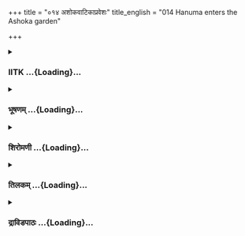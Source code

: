 +++
title = "०१४ अशोकवाटिकाप्रवेशः"
title_english = "014 Hanuma enters the Ashoka garden"

+++
<div caption="श्रीराम-हरिसीताराममूर्ति-घनपाठिभ्यां वचनम्" class="audioEmbed" src="https://archive.org/download/Ramayana-recitation-Sriram-harisItArAmamUrti-Ghanapaati-v2/Kanda_5/Kanda_5_SK-014-Hanuma_enters_the_Ashoka_garden.mp3"></div>

<div class="js_include collapsed" newlevelforh1="3" title="IITK" unfilled url="/purANam/rAmAyaNam/audIchya-pAThaH/iitk/5_sundarakANDam/03-sItA-darshanam/014_ashokavATikApraveshaH.md">
<details><summary><h3>IITK ...{Loading}...</h3></summary>

Hanuman ascends the simsupa tree in the Ashoka grove and watches.



#### श्लोकः
##### मूलम्
स मुहूर्तमिव ध्यात्वा मनसा चाधिगम्य ताम्।  
अवप्लुतो महातेजाः प्राकारं तस्य वेश्मनः॥5.14.1॥

##### शब्दार्थः
महातेजा mighty, सः that (Hanuman), मुहूर्तमिव for a short while, ध्यात्वे lost in thought, ताम् her, मनसा in the mind, अधिगम्य reached, तस्य वेश्मनः of that palace, प्राकारम् boundary, अवप्लुतः jumped.

##### आङ्ग्लानुवादः
Mighty Hanuman lost in thought for a moment, jumped down (the harem) to the boundary wall of the palace.



#### श्लोकः
##### मूलम्
स तु संहृष्टसर्वाङ्गः प्राकारस्थो महाकपिः।  
पुष्पिताग्रान्वसन्तादौ ददर्श विविधान् द्रुमान्॥5.14.2॥  
सालानशोकान् भव्यांश्च चंपकांश्च सुपुष्पितान्।  
उद्दालकान्नागवृक्षांश्चूतान्कपिमुखानपि॥5.14.3॥

##### शब्दार्थः
प्राकारस्थः from the boundary, सः महाकपिः great vanara, संह्रष्टसर्वाङ्गः contracting his body, वसन्तादौ begining of  spring, पुष्पिताग्रान् blossoms on top, विविधान् several kinds, द्रुमान् trees, ददर्श saw, सालान् Salas, भव्यान् Bhavyas, अशोकान् Ashokas, सुपुष्पितान् blossomed, चम्पकांश्च Champakas, उद्दालकान् Uddalakas, नागवृक्षान् Naga trees, चूतान् Mangoes, कपिमुखानपि as the snout of the monkeys

##### आङ्ग्लानुवादः
Standing on the boundary wall, the great vanara contracted his body and observed the blossoms on several tree tops---- Salas, lovely Ashoka trees and blossoms of champak, uddalaka, naga, mangoes with their fruits crimson as the snout of a monkey, it being the beginning of Spring.



#### श्लोकः
##### मूलम्
अथाम्रवणसञ्छन्नां लताशतसमावृताम्।  
ज्यामुक्त इव नाराचः पुप्लुवे वृक्षवाटिकाम्॥5.14.4॥

##### शब्दार्थः
अथ and then, आम्रवणसञ्छन्नाम् filled with mango groves, लताशतसमाकुलाम् overgrown with hundreds of creepers, वृक्षवाटिकाम् cluster of trees, ज्यामुक्तः released from bow, नाराचः इव like arrow, पुप्लुवे penetrated.

##### आङ्ग्लानुवादः
He penetrated like an arrow released from a bow the cluster of trees covering mango grove and overgrown with hundreds of creepers.



#### श्लोकः
##### मूलम्
स प्रविश्य विचित्रां तां विहगैरभिनादिताम्।  
राजतैः कांचनैश्चैव पादपैः सर्वतो वृताम्॥5.14.5॥  
विहगैर्मृगसङ्घैश्च विचित्रां चित्रकाननाम्।  
उदितादित्यसङ्काशां ददर्श हनुमान् कपिः॥5.14.6॥  
वृतां नानाविधैर्वृक्षैः पुष्पोपगफलोपगैः।  
कोकिलैर्भृङ्गराजैश्च मत्तैर्नित्यनिषेविताम्॥5.14.7॥  
प्रहृष्टमनुजे काले मृगपक्षिसमाकुले।  
मत्तबर्हिणसङ्घुष्टां नानाद्विजगणायुताम्॥5.14.8॥

##### शब्दार्थः
कपिः monkey, सः हनुमान् Hanuman, प्रहृष्टमनुजे काले pleasing to people, मृगपक्षिसमाकुले  rendered noisy by herds of animals and flocks of birds, विचित्राम् colourful, विहगैः birds, अभिनादिताम् echoing melodiously, राजतैः with silvery, काञ्चनैश्चैव and by golden, पादपैः with trees, सर्वतः all over, वृताम् surrounded, विहगैः with birds, मृगसङ्घैश्च with herds of deer, विचित्राम् colourful, चित्रकाननाम् lovely thickets, उदितादित्यसङ्काशाम् like the Sun just risen, पुष्पोपगफलोपगैः fringed with abundant flowers and fruits, नानाविधैः of several kinds, वृक्षैः with trees, वृताम् inhabited, मत्तैः with  intoxicated, कोकिलैः with cuckoos, भृङ्गराजैश्च with bees, नित्यनिषेविताम् ever delighting, मत्तबर्हिणसङ्घुष्टाम् flocks of proud peacocks, नानाद्विजगणायुताम् flocks of different birds, ताम् he, प्रविश्य entered, ददर्श saw.

##### आङ्ग्लानुवादः
Entering deep into the grove, Hanuman saw clusters of trees pleasing to look at, herds of animals and flocks of colourful birds singing melodious notes.The grove was surrounded on all sides by silvery and golden trees which looked colourful with flocks of birds and herds of deer. It was full of lovely thickets looking like the rising sun. It was fringed with various trees bearing abundance of fruits and flowers. It was inhabited by intoxicated cuckoos, bees,  proud peacocks and numerous lovely birds.



#### श्लोकः
##### मूलम्
मार्गमाणो वरारोहां राजपुत्रीमनिन्दिताम्।  
सुखप्रसुप्तान्विहगान् बोधयामास वानरः॥5.14.9॥

##### शब्दार्थः
वानरः vanara, वरारोहाम् born of a noble family, अनिन्दिताम् blameless, राजपुत्रीम् princess, मार्गमाणः searching, सुखप्रसुप्तान् happily sleeping, विहगान् birds, बोधयामास awakened.

##### आङ्ग्लानुवादः
The vanara who went searching for the paragon of virtue born of a noble family, awakened the birds who were happily asleep in their nests.



#### श्लोकः
##### मूलम्
उत्पतद्भिर्द्विजगणैः पक्षैः सालास्समाहताः।  
अनेकवर्णा विविधा मुमुचुः पुष्पवृष्टयः॥5.14.10॥

##### शब्दार्थः
उत्पतद्भिः by the flying ones, द्विजगणैः by flocks of birds, पक्षैः with wings, समाहताः hit, सालाः sala, अनेकवर्णाः of different colours, विविधाः many, पुष्पवृष्टयः showers of flowers, मुमुचुः let loose.

##### आङ्ग्लानुवादः
As the birds flew away, the trees hit by the wings of birds showered flowers of different colours.



#### श्लोकः
##### मूलम्
पुष्पावकीर्णश्शुशुभे हनुमान् मारुतात्मजः।  
अशोकवनिकामध्ये यथा पुष्पमयो गिरिः॥5.14.11॥

##### शब्दार्थः
पुष्पावकीर्णः covered with flowers, मारुतात्मजः son of the Windgod, हनुमान् Hanuman, अशोकवनिकामध्ये in the middle of the Ashoka grove, पुष्पमयः full of flowers, गिरिः यथा like a  
mountain, शुशुभे shone.

##### आङ्ग्लानुवादः
Covered with flowers, Hanuman shone like a mountain of flowers in the midst of Ashoka grove.



#### श्लोकः
##### मूलम्
दिशस्सर्वाः प्रधावन्तं वृक्षषण्डगतं कपिः।  
दृष्ट्वा सर्वाणि भूतानि वसन्त इति मेनिरे॥5.14.12॥

##### शब्दार्थः
दृष्ट्वा beholding, दिशस्सर्वाः in all directions, प्रधावन्तं running, वृक्षषण्डगतं variegated flowers shed by trees, कपिः monkey (Hanuman), सर्वाणि  all, भूतानि living beings, वसन्त spring, इति मेनिरे this is spring

##### आङ्ग्लानुवादः
Beholding that sprightly monkey running in all directions, its body covered with variegated blossoms fallen from the trees, all living beings there thought that it was Spring personified



#### श्लोकः
##### मूलम्
वृक्षेभ्यः पतितैः पुष्पैरवकीर्णा पृथग्विदैः।  
रराज वृक्षेभ्यः तत्र प्रमदेव ॥5.14.13॥

##### शब्दार्थः
पुष्पैरवकीर्णा strewn with flowers of various colours, पृथग्विदैः goddessof earth, पतितैः fallen, वृक्षेभ्यः from the trees of various kinds, रराज charming, तत्र there, प्रमदेव like young woman, विभूषिता profusely bedecked

##### आङ्ग्लानुवादः
Strewn with flowers of various colours fallen from the trees of various kinds, the goddess of earth looked charming like a young woman profusely bedecked.



#### श्लोकः
##### मूलम्
रस्विना ते तरवस्तरसाभिप्रकम्पिताः।  
कुसुमानि विचित्राणि ससृजुः कपिना तदा॥5.14.14॥

##### शब्दार्थः
तदा then, तरस्विना endowed with speed, कपिना by the monkey, तरसा speedily, अभिप्रकम्पिताः vigorously shaken, ते those, तरवः trees, विचित्राणि colourful, कुसुमानि flowers, ससृजुः showered.

##### आङ्ग्लानुवादः
Shaken vigorously by Hanuman of great speed, the trees shed their blooms of variegated colours.



#### श्लोकः
##### मूलम्
निर्धूतपत्रशिखराः शीर्णपुष्पफला द्रुमाः।  
निक्षिप्तवस्त्राभरणा धूर्ता इव पराजिताः॥5.14.15॥

##### शब्दार्थः
निर्धूतपत्रशिखराः with top branches shorn, शीर्णपुष्पफलाः with flowers and fruits shed, द्रुमाः trees, पराजिताः defeated, निक्षिप्तवस्त्राभरणाः with clothes and ornaments lost in gambling, धूर्ता इव like a gambler.

##### आङ्ग्लानुवादः
The tree tops, shorn of their leaves and flowers and fruits fallen, appeared like gamblers who had lost their stakes and had to lay down their clothes and ornaments.



#### श्लोकः
##### मूलम्
हनूमता वेगवता कम्पितास्ते नगोत्तमाः।  
पुष्पपर्णफलान्याशु मुमुचुः पुष्पशालिनः॥5.14.16॥

##### शब्दार्थः
वेगवता by the swift, हनूमता Hanuman, कम्पिताः shaken, पुष्पशालिनः full of flowers and fruits, मुमुचुः dropped.

##### आङ्ग्लानुवादः
Shaken by the swift Hanuman, even the big trees dropped flowers, fruits and leaves.



#### श्लोकः
##### मूलम्
विहङ्गसङ्घैर्हीनास्ते स्कन्धमात्राश्रया द्रुमाः।  
बभूवुरगमाः सर्वे मारुतेव निर्धुताः।5.14.17॥

##### शब्दार्थः
सर्वे all, ते द्रुमाः those trees, मारुतेन by Hanuman, विनिर्धुताः laid bare, अगमाः इव trees unable to move, विहङ्गसङ्घैः by flocks of birds, हीनाः deserted, स्कन्धमात्राश्रयाः only resting on the trunks, बभूवुः became.

##### आङ्ग्लानुवादः
Deserted by the flocks of birds resting on them (flowers and leaves also dropped from branches), the trees were left bare with trunks unable to move.



#### श्लोकः
##### मूलम्
निर्धूतकेशी युवतिर्यथा मृदितवर्णका।  
निष्पीतशुभदन्तोष्ठी नखैर्दन्तैश्च विक्षता॥5.14.18॥  
तथा लाङ्गूलहस्तैश्च चरणाभ्यां च मर्दिता।  
बभूवाशोकवनिका प्रभग्नवरपादपा॥5.14.19॥

##### शब्दार्थः
लाङ्गूलहस्तैश्च with tail and hands, चरणाभ्यां च and with feet, मर्दिता crushed, प्रभग्नवरपादपाः prominent trees shattered, अशोकवनिका Ashoka garden, निर्धूतकेशी hair dishevelled, मृदितवर्णका circular vermilion mark effaced, निष्पीतशुभदन्तोष्ठी with bright teeth and lips kissed, नखैः with nails, दन्तैश्च with teeth also, विक्षता wounded, युवतिः young woman, यथा likewise, तथा that, बभूव appeared.

##### आङ्ग्लानुवादः
The garden of Ashoka with trees shattered and crushed by Hanuman's tail,  hands and feet, appeared like a woman with dishevelled hair, with her vermilion mark effaced, her bright teeth and lips faded for being kissed and wounded with nails and bitten with teeth (by her lover).



#### श्लोकः
##### मूलम्
महालतानां दामानि व्यथमत्तरसा कपिः।  
यथा प्रावृषि विन्ध्यस्य मेघजालानि मारुतः॥5.14.20॥

##### शब्दार्थः
कपिः monkey, महालतानाम् of huge creepers, दामानि hanging, तरसा with tremendous  speed, मारुतः wind, प्रावृषि in the rainy season, विन्ध्यस्य of Vindhya, मेघजालानि clusters of clouds, यथा like wise, व्यथमत् shook.

##### आङ्ग्लानुवादः
Hanuman shook with tremendous speed the huge clusters of creepers hanging there just like stormy wind in rainy season scatters masses of clouds on the Vindhya mountain.



#### श्लोकः
##### मूलम्
स तत्र मणिभूमीश्च राजतीश्च मनोरमाः।  
तथा काञ्चनभूमीश्च ददर्श विचरन्कपिः॥5.14.21॥

##### शब्दार्थः
सः he, कपिः the monkey, तत्र there, विचरन् while roaming, मणिभूमीश्च floors with gems, राजतीश्च studded with silver, तथा so also, मनोरमाः pleasing to the eyes, काञ्चनभूमीश्च floors paved with gold, ददर्श saw.

##### आङ्ग्लानुवादः
Roaming there the monkey noticed the beautiful floors paved with gems, gold and silver৷৷



#### श्लोकः
##### मूलम्
वापीश्च विविधाकाराः पूर्णाः परमवारिणा।  
महार्हैर्मणिसोपानैरुपपन्नास्ततस्ततः॥5.14.22॥  
मुक्ताप्रवालसिकताः स्फाटिकान्तरकुट्टिमाः।  
काञ्चनैस्तरुभिश्चित्रैस्तीरजैरुपशोभितैः॥5.14.23॥  
फुल्लपद्मोत्पलवनाश्चक्रवाकोपकूजिताः।  
नत्यूहरुतसंघुष्टा हंससारसनादिताः॥5.14.24॥  
दीर्घाभिर्द्रुमयुक्ताभिः सरद्भिश्च समन्ततः।  
अमृतोपमतोयाभिश्शिवाभिरुपसंस्कृताः॥5.14.25॥  
लताशतैरवततास्सन्तानकुसुमावृताः।  
नानागुल्मावृतघनाः करवीरकृतान्तराः॥5.14.26॥

##### शब्दार्थः
परमवारिणा with pure water, पूर्णाः filled, ततस्ततः here and there, महार्हैः with rich, मणिसोपानैः with steps studded with gems, उपपन्नाः endowed with, मुक्ताप्रवालसिकताः with sands of corals and pearls, स्फाटिकान्तरकुट्टिमाः platforms paved with bright crystals, तीरजैः  grown on banks, काञ्चनैः by golden, चित्रैः with colourful, तरुभिः with trees, उपशोभिताः looked splendid, फुल्लपद्मोत्पलवनाः with beds of lotuses in bloom, चक्रवाकोपकूजिताः with sounds of Chakravakas, नत्यूहरुतसंघुष्टाः a flocks of Natyuha birds rubbing together, हंससारसनादिताः made noisy with swans and Sarasa birds, दीर्घाभिः by long, द्रुमयुक्ताभिः endowed with trees, अमृतोपमतोयाभिः with nectarlike water, शिवाभिः with auspicious, सरिद्भिः with streamlets, समन्ततः all over, उपसंस्कृताः decorated, लताशतैः with hundreds of  
creepers, अवतताः spread, सन्तानकुसुमावृताः scattered with Ashoka blossoms, नानागुल्मावृतघनाः thick with several bushes, करवीरकृतांतराः lilies in bloom here and there, विविधाकाराः of different shapes, वापीश्च wells.

##### आङ्ग्लानुवादः
He observed ponds of different shapes filled with clear water with steps paved with rich gems, with sands of pearls and corals and bottoms of crystal, which  contained beds of lotuses in bloom, adorned with chakravaka birds and resonant with cacklings of swans and sarasas and vatyuhas rubbing their beaks. There were golden platforms built on banks and platforms built of crystals. There were trees on the bank of streams, and nectarlike sacred waters flowing in them surrounded by hundreds of creepers, and Ashoka blossoms scattered everywhere, with thickly grown bushes of different kinds, with lilies in bloom in tanks.



#### श्लोकः
##### मूलम्
ततोऽम्बुधरसङ्काशं प्रवृद्धशिखरं गिरिम्।  
विचित्रकूटं कूटैश्च सर्वतः परिवारितम्॥5.14.27॥  
शिलागृहैरवततं नानावृक्षैः समावृतम्।  
ददर्श हरिशार्दूलो रम्यं जगति पर्वतम्॥5.14.28॥

##### शब्दार्थः
ततः then, हरिशार्दूलः a tiger among monkeys, जगति movable, रम्यं पर्वतम् delightful mountain, अम्बुधरसङ्काशम् resembling a rain cloud, प्रवृद्धशिखरम् with a tall peak, विचित्रकूटम् with a collection of wonderful peaks, सर्वतः all over, कूटैः by peaks, परिवारितम् surrounded, शिलागृहैः with caves, अवततम् extending, नानावृक्षैः with different kinds of trees, समावृतम् surrounded, गिरिम् mountain, ददर्श beheld.

##### आङ्ग्लानुवादः
The tiger among monkeys beheld a delightingful mountain, resembling the raincloud with tall, pleasing peaks, wonderful peaks spread all over the mountain. There were caves built of stone, with a variety of trees.



#### श्लोकः
##### मूलम्
ददर्श च नगात्तस्मान्नदीं निपतितां कपिः।  
अङ्कादिव समुत्पत्य प्रियस्य पतितां प्रियाम्॥5.14.29॥  
जले निपतिताग्रैश्च पादपैरुपशोभिताम्।  
वार्यमाणामिव क्रुद्धां प्रमदां प्रियबन्धुभिः॥5.14.30॥  
पुनरावृत्ततोयां च ददर्श स महाकपिः।  
प्रसन्नामिव कान्तस्य कान्तां पुनरुपस्थिताम्॥5.14.31॥

##### शब्दार्थः
कपिः monkey, तस्मात् from that, नगात् hill, निपतिताम् descending down, नदीं a stream, प्रियस्य beloved's, अङ्कात् from the thighs, समुत्पत्य jumping up, पतिताम् falling down, प्रियाम् इव like a beloved, जले in water, निपतिताग्रैः with the branches bent into water, पादपैः with trees, उपशोभिताम् splendid, प्रियबन्धुभिः by dear relatives, वार्यमाणाम् prevented, क्रुद्धाम् angry one, प्रमदाम् इव like a woman, नदीम् river, ददर्श saw, आवृत्ततोयाम् with water running backwards creating circles, कान्तस्य at the lover, प्रसन्नाम् pleased, पुनः again, उपस्थिताम् approached, कान्तामिव like a woman, सः Hanuman, महाकपिः great monkey, पुनः again, ददर्श saw.

##### आङ्ग्लानुवादः
Hanuman, the great monkey saw a stream descending from the hill which looked like a beloved jumping down from the thighs of her lover. It was adorned with trees whose boughs touched the water and thus looking like an angry woman leaving her dear lover but detained by her relatives. With the water running backward in circles it appeared as if the beloved has returned to her lover pleased.



#### श्लोकः
##### मूलम्
तस्या दूरात्सपद्मिन्यो नानाद्विजगणायुताः।  
ददर्श हरिशार्दूलो हनुमान् मारुतात्मजः॥5.14.32॥

##### शब्दार्थः
हरिशार्दूलः tiger among vanaras, मारुतात्मजः son of the Windgod, सः हनुमान् Hanuman, तस्य of that (hill), अदूरात् not far from there, नानाद्विजगणायुताः filled with different flocks of water birds, पद्मिन्यः lotus ponds, ददर्श saw.

##### आङ्ग्लानुवादः
Not far from there, Hanuman, son of the Windgod sighted lotus ponds filled with different kinds of water birds.



#### श्लोकः
##### मूलम्
कृत्रिमां दीर्घिकां चापि पूर्णां शीतेन वारिणा।  
मणिप्रवरसोपानां मुक्तासिकतशोभिताम्॥5.14.33॥  
विविधैर्मृगसङ्घैश्च विचित्रां चित्रकाननाम्।  
प्रासादैस्सुमहद्भिश्च निर्मितैर्विश्वकर्मणा॥5.14.34॥  
काननैः कृत्रिमैश्चापि सर्वतः समलङ्कृताम्।

##### शब्दार्थः
शीतेन by cool, वारिणा with water, पूर्णाम् filled with, मणिप्रवरसोपानाम् with steps embellished with gems, मुक्तासिकतशोभिताम् spread over with pearl dust as sand, विविधैः with many kinds, मृगसङ्घैश्च with herds of animals, विचित्राम् wonderful, चित्रकाननाम् having colourful woods, विश्वकर्मणा by Visvakarma, निर्मितैः constructed, सुमहद्भिः by the large, प्रासादैः mansions, कृत्रिमैः artificial, काननैश्चापि woodlands also, सर्वतः all over, समलङ्कृताम् decorated, कृत्रिमाम् artificial, दीर्घिकां चापि lakes.

##### आङ्ग्लानुवादः
Hanuman saw an oblong pond, full of cool water provided with steps, embellished with gems and beautified with pearl dust as sand on its bank.  Thronged with many kinds of animals, it looked colourful with large mansions constructed by Visvakarma in the artificial woodlands decorated all over.



#### श्लोकः
##### मूलम्
ये केचित्पादपास्तत्र पुष्पोपगफलोपगाः॥5.14.35॥  
सच्छत्रास्सवितर्दीकास्सर्वे सौवर्णवैदिकाः।

##### शब्दार्थः
तत्र there, पुष्पोपगफलोपगाः had abundance of flowers and fruits (easily reachable), ये केचित् those few, पादपाः trees, सर्वे all, सच्छत्राः (like) parasols, सवितर्दीकाः having raised benches, सौवर्णवेदिकाः golden platforms.

##### आङ्ग्लानुवादः
There the trees had abundance of flowers and fruits. A few trees were full of leaves and branches spread like parasols. There were raised golden platforms.



#### श्लोकः
##### मूलम्
लताप्रतानैर्बहुभिःपर्णैश्च बहुभिर्वृताम्॥5.14.36॥  
काञ्चनीं शिंशुपामेकां ददर्श हरियूथपः।  
वृतां हेममयीभिस्तु वेदिकाभिस्समन्ततः॥5.14.37॥

##### शब्दार्थः
हरियूथपः the monkey leader, बहुभिः with many, लताप्रतानैः with canopies of  climbers, बहुभिः with many, पर्णैश्च with leaves also, वृताम् covered, समन्ततः all over, हेममयीभिः with golden, वेदिकाभिः with platforms, वृताम् surrounded, काञ्चनीम् golden, एकाम् a single, शिंशुपाम् Simsupa tree, ददर्श saw.

##### आङ्ग्लानुवादः
The monkey leader saw one simsupa tree covered all over with canopies of many climbers and leaves. The tree was surrounded by golden platforms.



#### श्लोकः
##### मूलम्
सोऽपश्यद्भूमिभागांश्च गर्तप्रस्रवणानि च।  
सुवर्णवृक्षानपरान् ददर्श शिखिसन्निभान्॥5.14.38॥

##### शब्दार्थः
सः he, भूमिभागांश्च pieces of land, गर्तप्रस्रवणानि च streams flowing out of springs, अपरान् other, शिखिसन्निभान् resembling fire, सुवर्णवृक्षान् golden coloured tree, अपश्यत् beheld.

##### आङ्ग्लानुवादः
He beheld several pieces of land and streams flowing out of the springs. He also noticed golden trees asresplendent as fire.



#### श्लोकः
##### मूलम्
तेषां द्रुमाणां प्रभया मेरोरिव दिवाकरः।  
अमन्यत तदा वीरः काञ्चनोऽस्मीति वानरः॥5.14.39॥

##### शब्दार्थः
तदा then, वीरः a hero, वानरः vanara, मेरोः of Meru, प्रभया by the radiance, दिवाकरः इव like the Sun, तेषाम् of those, द्रुमाणाम् of tree, प्रभया by the radiance, काञ्चनः golden, अस्मि was, इति thus, अमन्यत thought.

##### आङ्ग्लानुवादः
He saw trees resplendent with golden radiance and thought that he was in the midst of gold like the Sungod getting golden hue by the radiance of Meru, the golden mountain.



#### श्लोकः
##### मूलम्
तां काञ्चनैस्तरुगणैर्मारुतेन च वीजिताम्।  
किङ्किणीशतनिर्घोषां दृष्ट्वा विस्मयमागमत्॥5.14.40॥

##### शब्दार्थः
काञ्चनैः तरुगणैः with golden trees, मारुतेन by the wind, वीजिताम् fanned, किङ्कणी शतनिर्घोषाम् like the tinkling of a hundred anklets, ताम् that (tree), दृष्ट्वा seeing, विस्मयम् wonder, आगमत् struck.

##### आङ्ग्लानुवादः
Hanuman was wonderstruck to hear the sound produced by rows of golden trees which stood round the simsupa tree. This sound resembled the tinkling of a hundred anklets when the wind passed through (their leaves).



#### श्लोकः
##### मूलम्
स पुष्पिताग्रां रुचिरां तरुणाङ्कुरपल्लवाम्।  
तामारुह्य महाबाहुश्शिंशुपां पर्णसंवृताम्॥5.14.41॥

##### शब्दार्थः
महाबाहुः strongarmed hero, सः he, पुष्पिताग्राम् with flowers blossoming on the top, रुचिराम् lovely, तरुणाङ्कुरपल्लवाम् with tender sprouts and leaves, पर्णसंवृताम् surrounded by leaves, ताम् that, आरुह्य having climbed.

##### आङ्ग्लानुवादः
Strongarmed Hanuman climbed up the simsupa tree shining with flowers on its top and surrounded by tender sprouts and leaves. (He said to himself)ः



#### श्लोकः
##### मूलम्
इतो द्रक्ष्यामि वैदेहीं रामदर्शनलालसाम्।  
इतश्चेतश्च दुःखार्तां सम्पतन्तीं यदृच्छया॥5.14.42॥

##### शब्दार्थः
रामदर्शनलालसाम् a lady eager to see Rama, वैदेहीम् at Vaidehi, इतः from this place, द्रक्ष्यामि I will see, दुःखार्ताम् a lady filled with sorrow, यदृच्छया casually, इतश्च इतश्च here and there, सम्पतन्तीम् lady moving.

##### आङ्ग्लानुवादः
"I may see by chance( from this point) Vaidehi tormented with grief anxiously waiting to see Rama while moving about here and there casually.



#### श्लोकः
##### मूलम्
अशोकवनिका चेयं दृढं रम्या दुरात्मनः।  
चम्पकैश्चन्दनैश्चापि वकुलैश्च विभूषिता॥5.14.43॥

##### शब्दार्थः
दुरात्मनः of the wicked one, इयम् this, अशोकवनिका Ashoka grove, दृढम् surely, रम्या  
beautiful, चम्पकैः by Champak, चन्दनैश्च and Chandan, वकुलैश्चापि and with Bakula also, विभूषिता is decorated.

##### आङ्ग्लानुवादः
"Surely this beautiful Ashoka grove with delightful champak, chandan and bakula trees belongs to the wicked Ravana."



#### श्लोकः
##### मूलम्
इयं च नलिनी रम्या द्विजसङ्घनिषेविता।  
इमां सा राममहिषी नूनमेष्यति जानकी॥5.14.44॥

##### शब्दार्थः
द्विजसङ्घनिषेविता frequented by flocks of water birds, इयम् this, नलिनी च  lotuspond, रम्या beautiful, सा she, राममहिषी Rama's queen, जानकी Janaki, नूनम् surely, इमाम् this place, एष्यति she will come.

##### आङ्ग्लानुवादः
"This lovely lotuspond is frequented by flocks of aquatic birds. Surely Rama's queen Janaki will come to this place.



#### श्लोकः
##### मूलम्
सा रामा राममहिषी राघवस्य प्रिया सती।  
वनसञ्चारकुशला नूनमेष्यति जानकी॥5.14.45॥

##### शब्दार्थः
राममहिषी Rama's queen, राघवस्य Raghava's, प्रिया beloved, सती a chaste lady, रामा a beautiful woman, वनसञ्चारकुशला who loves to wander in forests, सा जानकी that Janaki, नूनम् surely, एष्यति she will visit.

##### आङ्ग्लानुवादः
"Beautiful Janaki, beloved queen of Rama loves to wander in forests. She will surely visit this grove.



#### श्लोकः
##### मूलम्
अथवा मृगशाबाक्षी वनस्यास्य विचक्षणा।  
वनमेष्यति साऽर्येह रामचिन्तानुकर्शिता॥5.14.46॥

##### शब्दार्थः
अथवा or may be, मृगशाबाक्षी doeeyed lady, अस्य of this, वनस्य garden's, विचक्षणा familiar with, रामचिन्तानुकर्शिता brooding over Rama, सा that, आर्या noble woman, इह here, वनम् garden, एष्यति will come.

##### आङ्ग्लानुवादः
"Or may be that doeeyed noble lady brooding over Rama will come to this garden she   is familiar with.



#### श्लोकः
##### मूलम्
रामशोकाभिसन्तप्ता सा देवी वामलोचना।  
वनवासे रता नित्यमेष्यते वनचारिणी॥5.14.47॥

##### शब्दार्थः
रामशोकाभिसन्तप्ता tormented with over grief Rama's separation, वामलोचना lovelyeyed one, नित्यम् always, वनवासे in the forest, रता enjoying, सा that, देवी devi, वनचारिणी loves strolling in the forest, एष्यते will come.

##### आङ्ग्लानुवादः
"That lovelyeyed queen tormented with grief over separation from Rama will be coming here to stay as she always loves strolling in the forest.



#### श्लोकः
##### मूलम्
वनेचराणां सततं नूनं स्पृहयते पुरा।  
रामस्य दयिता भार्या जनकस्यसुता सती॥5.14.48॥

##### शब्दार्थः
रामस्य Rama's, दयिता dear, भार्या wife, जनकस्य Janaka's, सुता daughter, सती a chaste lady, पुरा earlier, सततम् always, वनेचराणाम् of creatures wandering in the forest, स्पृहयते she likes, नूनम् surely.

##### आङ्ग्लानुवादः
"The daughter of Janaka, the  chaste wife of Rama,  used to for the company of those creatures wandering in the forest.



#### श्लोकः
##### मूलम्
सन्ध्याकालमनाः श्यामा ध्रुवमेष्यति जानकी।  
नदीं चेमां शुभजलां सन्ध्यार्थे वरवर्णिनी॥5.14.49॥

##### शब्दार्थः
श्यामा beautiful, वरवर्णिनी a lady of lovely complexion, जानकी Janaki, सन्ध्याकालमनाः at the time of twilight, शुभजलाम् sacred waters, इमां नदीम् this river, सन्ध्यार्थे for performing evening ritual, ध्रुवम् surely, एष्यति come.

##### आङ्ग्लानुवादः
Surely that lady of lovely complexion, the beautiful Janaki will come to this river  
flowing with sacred waters for performing the evening rituals.



#### श्लोकः
##### मूलम्
तस्याश्चाप्यनुरूपेयमशोकवनिका शुभा।  
शुभा या पार्थिवेन्द्रस्य पत्नी रामस्य सम्मता॥5.14.50॥

##### शब्दार्थः
या she, पार्थिवेन्द्रस्य of the lord of the world, रामस्य Rama's, सम्मता beloved, शुभा auspicious, पत्नी wife, तस्याः her, शुभा auspicious, इयम् this, अशोकवनिका this Ashoka grove, अनुरूपापि च and  suitable place.

##### आङ्ग्लानुवादः
To the auspicious Sita,the beloved of Rama, the lord of the world, this Ashoka grove is a befitting place.



#### श्लोकः
##### मूलम्
यदि जीवति सा देवी ताराधिपनिभानना।  
आगमिष्यति साऽवश्यमिमां शिवजलां नदीम्॥5.14.51॥

##### शब्दार्थः
ताराधिपनिभानना moonfaced one, सा देवी that queen, जीवति यदि if she is surviving, सा she, अवश्यम् certainly, इमाम् this, शिवजलाम् a place  of auspicious water, नदीम् river, आगमिष्यति she will come.

##### आङ्ग्लानुवादः
"The moonfaced queen will certainly come to this stream of  auspicious water if she is surviving."



#### श्लोकः
##### मूलम्
एवं तु मत्वा हनुमान्महात्मा प्रतीक्षमाणो मनुजेन्द्रपत्नीम्।  
अवेक्षमाणश्च ददर्श सर्वं सुपुष्पिते पर्णघने निलीनः॥5.14.52॥

##### शब्दार्थः
महात्मा highsouled, हनुमान् Hanuman, एवम् thus, मत्वा pondering, मनुजेन्द्रपत्नीम् wife of the lord of the people, प्रतीक्षमाणः waiting, सुपुष्पिते on a profusely bloomed, पर्णघने abundant leaves, निलीनः hid himself, अवेक्षमाणश्च looking down, सर्वम् all over, ददर्श saw.

##### आङ्ग्लानुवादः
Pondering thus, the highsouled Hanuman remained concealed on the tree loaded with flowers and leaves and waited, looking eagerly for the wife of the lord of the people.  

#### समाप्तिः
 श्रीमद्रामायणे वाल्मीकीय आदिकाव्ये सुन्दरकाण्डे चतुर्दशस्सर्गः।  
Thus ends the fourteenth sarga of Sundarakanda of the holy Ramayana, the first epic composed by sage Valmiki.

</details>
</div>
<div class="js_include collapsed" newlevelforh1="3" title="भूषणम्" unfilled url="/purANam/rAmAyaNam/audIchya-pAThaH/TIkA/bhUShaNa_iitk/5_sundarakANDam/03-sItA-darshanam/014_ashokavATikApraveshaH.md">
<details><summary><h3>भूषणम् ...{Loading}...</h3></summary>



स मूहर्तमिव ध्यात्वा मनसा चाधिगम्य ताम् ।  

अवप्लुतो महातेजाः प्राकारं तस्य वेश्मनः  ॥  ५।१४।१  ॥   

सु मुहूर्तमित्यादि । इवशब्दो वाक्यालङ्कारे । प्राकारम्
अशोकवनिकाप्राकारम् । तस्य वेश्मनः रावणस्य गृहात् । अवलुप्तः प्राप्तः  ॥ 
५।१४।१  ॥   

  

स तु संहृष्टसर्वाङ्गः प्राकारस्थो महाकपिः ।  

पुष्पिताग्रान् वसन्तादौ ददर्श विविधान् द्रुमान्  ॥  ५।१४।२  ॥   

स त्विति । संहृष्टसर्वाङ्गः पुलकितसर्वाङ्गः । वसन्तादौ "पौर्णमास्या
मासान् संपाद्य" इति पक्षमनुसृत्य फाल्गुनपौर्णमासीप्रपूर्वदिनत्वेन
वसन्तादावित्युक्तम्  ॥  ५।१४।२  ॥   

  

सालानशोकान् भव्यांश्च चम्पकांश्च सुपुष्पितान् ।  

उद्दालकान्नागवृक्षांश्चूतान् कपिमुखानपि  ॥  ५।१३।३ ॥   

अथाम्रवणसंछन्ना लताशतसमावृताम् ।  

ज्यामुक्त इव नाराचः पुप्लुवे वृक्षवाटिकाम्  ॥  ५।१४।४ ॥   

सालान् सर्जकान् । भव्यान् शभानित्यशोकविशोषणम् । यद्वा भवं
रुद्रमर्हन्तीति भव्यान् रुद्रप्रियपुष्पान् वृक्षविशेषान् । उद्दलाकान्
बहुवारकान् । नागवृक्षान् नागकेसरवृक्षान् । कपिमुखान् मर्कटकान्  ॥ 
५।१४।३४ ॥   

  

स प्रविश्य विचित्रां तां विहगैरभिनादिताम् ।  

राजतैः काञ्चनैश्चैव पादपैः सर्वतो वृताम्  ॥  ५।१४।५ ॥   

स प्रविश्येत्यादि । काञ्चनैः काञ्चनमयैरिव स्थितैः  ॥  ५।१४।५ ॥   

  

विहगैर्मृगसङ्घैश्च विचित्रां चित्रकाननाम् ।  

उदितादित्यसङ्काशां ददर्श हनुमान् कपिः  ॥  ५।१४।६ ॥   

चित्रकाननां चित्रावन्तरवनाम्, चम्पकवनं चूतवनमित्येवंविधवनवतीम्  ॥ 
५।१४।६ ॥   

  

वृतां नानाविधैर्वृक्षैः पुष्पोपगफलोपगैः ।  

कौकिलैर्भृङ्गराजैश्च मत्तैर्नित्यनिषेविताम्  ॥  ५।१४।७ ॥   

पुष्पाण्युपगच्छन्तीति पुष्पोपगाः पुष्पसंपन्नाः तैः, फलोपगैः फलसंपन्नैः
 ॥  ५।१४।७ ॥   

  

प्रहृष्टमनुजे काले मृगपक्षिसमाकुले ।  

मत्तबर्हिणसंघुष्टां नानाद्विजगणायुताम्  ॥  ५।१४।८ ॥   

मार्गमाणो वरारोहां राजपुत्रीमनिन्दिताम् ।  

सुखप्रसुप्तान् विहगान् बोधयामास वानरः  ॥  ५।१४।९ ॥   

प्रहृष्टमनुजे काले वनन्ते । वसन्तस्य प्रचुरमन्मथत्वात् प्रहृष्टमनुजत्वम्
 ॥  ५।१४।८९ ॥   

  

उत्पतद्भिर्द्विजगणैः पक्षैः सालाः समाहताः ।  

अनेकवर्णा विविधा मुमुचुः पुष्पवृष्टयः  ॥  ५।१४।१० ॥   

पुष्पावकीर्णः शुशुभे हनुमान् मारुतात्मजः ।  

अशोकवनिकामध्ये यथा पुष्पमयो गिरिः  ॥  ५।१४।११  ॥   

दिशः सर्वाः प्रधावन्तं वृक्षषण्डगतं कपिम् ।  

दृष्ट्वा सर्वाणि भूतानि वसन्त इति मेनिरे  ॥  ५।१४।१२  ॥   

वृक्षेभ्यः पतितैः पुष्पैरवकीर्णा पृथग्विधैः ।  

रराज वसुधा तत्र प्रमदेव विभूषिता  ॥  ५।१४।१३ ॥   

तरस्विना ते तरवस्तरसा ऽभिप्रकम्पिताः ।  

कुसुमानि विचित्राणि ससृजुः कपिना तदा  ॥  ५।१४।१४ ॥   

सालाः वृक्षाः । "अनोकहः कुटः सालः"इत्यमरः । पुष्पवृष्टयः पुष्पवृष्टीः  ॥ 
५।१४।१०१४ ॥   

  

निर्धूतपत्रशिखराः शीर्णपुष्पफलद्रुमाः ।  

निक्षिप्तवस्त्राभरणा धूर्ता इव पराजिताः  ॥  ५।१४।१५ ॥   

हनूमता वेगवता कम्पितास्ते नगोत्तमाः ।  

पुष्पपर्णफलान्याशु मुमुचुः पुष्पशालिनः  ॥  ५।१४।१६ ॥   

धूर्ताः अक्षधूर्ताः  ॥  ५।१४।१५१६ ॥   

विहङ्गसङ्घैर्हीनास्ते स्कन्धमात्राश्रया द्रुमाः ।  

बभूवुरगमाः सर्वे मारुतेनेव निर्धुताः  ॥  ५।१४।१७ ॥   

स्कन्धमात्राश्रयाः पुष्पादीनामनाश्रया इत्यर्थः । अत एव अगमाः अगम्यः,
असेव्या इत्यर्थः । निर्धूताः कम्पिताः  ॥  ५।१४।१७ ॥   

  

निर्धूतकेशी युवतिर्यथा मृदितवर्णका ।  

निष्पीतशुभदन्तोष्ठी नखैर्दन्तैश्च विक्षिता  ॥  ५।१४।१८ ॥   

तथा लांगूलहस्तैश्च चरणाभ्यां च मर्दिता ।  

बभूवाशोकवनिका प्रभग्नवरपादपा  ॥  ५।१४।१९ ॥   

निर्धूतेति । मृदितवर्णका मृष्टाङ्गरागा । "अङ्गरागस्समालम्भो वर्णकश्च
विलेपनम्" इत्युक्तेः । निष्पीतशुभदन्तोष्ठी निष्पीततया शुभदन्ततुल्योष्ठी
 ॥  ५।१४।१८१९ ॥   

  

महालतानां दामानि व्यधमत्तरसाकपिः ।  

यथा प्रावृषि विन्ध्यस्य मेघजालानि मारुतः  ॥  ५।१४।२० ॥   

स तत्र मणिभूमीश्च राजतीश्च मनोरमाः ।  

तथा काञ्चनभूमीश्च ददर्श विचरन् कपिः  ॥  ५।१४।२१  ॥   

वापीश्च विविधाकाराः पूर्णाः परमवारिणा ।  

महार्हैर्मणिसोपानैरुपपन्नास्ततस्ततः  ॥  ५।१४।२२  ॥   

मुक्ताप्रवालसिकताः स्फाटिकान्तरकुट्टिमाः ।  

काञ्चनैस्तरुभिश्चित्रैस्तीरजैरुपशोभिताः  ॥  ५।१४।२३ ॥   

महालतानामिति । लतानां दामानि प्रतानाति  ॥  ५।१४।२०२३ ॥   

  

फुल्लपद्मोत्पलवनाश्चक्रवाकोपकूजिताः ।  

नत्यूहरुतसंघुष्टा हंससारसनादिताः  ॥  ५।१४।२४ ॥   

दीर्घाभिर्द्रुमयुक्ताभिः सरिद्भिश्च समन्ततः ।  

अमुतोपमतोयाभिः शिवाभिरुपसंस्कृताः  ॥  ५।१४।२५ ॥   

नत्यूहाः दात्यूहाः  ॥  ५।१४।२४२५ ॥   

  

लताशतैरवतताः सन्तानकसमावृताः ।  

नानागुल्मावृतघनाः करवीरकृतान्तराः  ॥  ५।१४।२६ ॥   

ततो ऽम्बुधरसङ्काशं प्रवृद्धशिखरं गिरिम् ।  

विचित्रकूटं कूटैश्च सर्वतः परिवारितम्  ॥  ५।१४।२७ ॥   

सन्तानकाः कल्पवृक्षास्तैस्समावृताः । घनाः निबिडाः । नानागुल्मावृताश्च
ताः घनाश्चेति समासः । करवीरकृतान्तराः करवीरैः कृतविशेषाः  ॥ 
५।१४।२६२७ ॥   

  

शिलागृहैरवततं नानावृक्षैः समावृतम् ।  

ददर्श हरिशार्दूलो रम्यं जगति पर्वतम्  ॥  ५।१४।२८ ॥   

जगति लोके रम्यम्, एतत्सदृशं रम्यं किंचिन्नास्तीत्यर्थः । पर्वतं
ददर्शेत्यन्वयः  ॥  ५।१४।२८ ॥   

  

ददर्श च नगात्तस्मान्नदीं निपतितां कपिः ।  

अङ्कादिव समुत्पत्य प्रियस्य पतितां प्रियाम्  ॥  ५।१४।२९ ॥   

जले निपतिताग्रैश्च पादपैरुपशोभिताम् ।  

वार्यमाणामिव क्रुद्धां प्रमदां प्रियबन्धुभिः  ॥  ५।१४।३० ॥   

पुनरावृत्ततोयां च ददर्श स महाकपिः ।  

प्रसन्नामिव कान्तस्य कान्तां पुनरुपस्थिताम्  ॥  ५।१४।३१  ॥   

अथ नद्याः कुपितया निर्गतया सखीसान्त्वनेन पुनरागतया साम्यं दर्शयति ददर्श
चेति । पुनरावृत्ततोयां वृक्षाग्रप्रतिहत्या पुनः पर्वताभिमुखतोयप्रवाहाम्
। उपमाने उपमेये चान्वयाय ददर्शेति पदद्वयम्  ॥  ५।१४।२९३१ ॥   

  

तस्यादूरात्स पद्मिन्यो नानाद्विजगणायुताः ।  

ददर्श हरिशार्दूलो हनुमान् मारुतात्मजः  ॥  ५।१४।३२  ॥   

तस्येति । तस्य पर्वतस्य । पद्मिन्यः पद्मिनीः  ॥  ५।१४।३२ ॥   

  

कृत्रिमां दीर्घिकां चापि पूर्णां शीतेन वारिणा ।  

मणिप्रवरसोपानां मुक्तासिकतशोभिताम्  ॥  ५।१४।३३ ॥   

विविधैर्मृगसङ्घैश्च विचित्रां चित्रकाननाम् ।  

प्रासादैः सुमहद्भिश्च निर्मितैर्विश्वकर्मणा  ॥  ५।१४।३४ ॥   

काननैः कृत्रिमैश्चापि सर्वतः समलङ्कृताम्  ॥  ५।१४।३५ ॥   

कृत्रिमां क्रियया निर्वृत्ताम्, निर्मितामित्यर्थः  ॥ । ५।१४।३३३५ ॥   

  

ये केचित् पादपास्तत्र पुष्पोपगफलोपगाः ।  

सच्छत्राः सवितर्दीकाः सर्वे सौवर्णवेदिकाः  ॥  ५।१४।३६ ॥   

लताप्रतानैर्बहुभिः पर्णैश्च बहुभिर्वृताम् ।  

काञ्चनीं शिंशुपामेकां ददर्श हनुमान् कपिः ।  

वृतां हेममयीभिस्तु वेदिकाभिः समन्ततः  ॥  ५।१४।३७ ॥   

सो ऽपश्यद्भूमिभागांश्च गर्तप्रस्रवणानि च ।  

सुवर्णवृक्षानपरान् ददर्श शिखिसन्निभान्  ॥  ५।१४।३८ ॥   

तेषां द्रुमाणां प्रभया मेरोरिव दिवाकरः ।  

अमन्यत तदा वीरः काञ्चनो ऽस्मीति वानरः  ॥ । ५।१४।३९ ॥   

ये केचिदिति । सच्छात्राः सविताना इत्यर्थः । सवितर्दिकाः सवेदिकाः ।
सौवर्णवेदिकाः विदर्दिकारोहणार्थं सुवर्णमयसोपानवेदिकायुक्ताः  ॥ 
५।१४।३६३९ ॥   

  

तां काञ्चनैस्तरुगणैर्मारुतेन च वीजिताम् ।  

किङ्किणीशतनिर्घोषां दृष्ट्वा विस्मयमागमत्  ॥  ५।१४।४० ॥   

तामिति । काञ्चनैस्तरुगणैः उपलक्षितां तां शिंशुपाम् ।
किङ्किणीशतनिर्घोषाम्, किङ्किण्यः क्षुद्रघण्टिकाः तासां निर्घोषो यस्याः ।
यद्वा किङ्किणीभिः शतमनन्ताः निर्घोषा यस्याः सा ताम्  ॥  ५।१४।४० ॥   

  

स पुष्पिताग्रां रुचिरां तरुणाङ्कुरपल्लवाम् ।  

तामारुह्य महाबाहुः शिंशुपां पर्णसंवृताम्  ॥  ५।१४।४१  ॥   

स पुष्पिताग्रामित्याद्यासर्गसमाप्त्येकं वाक्यम्  ॥  ५।१४।४१  ॥   

  

इतो द्रक्ष्यामि वैदेहीं रामदर्शनलालसाम् ।  

इतश्चेतश्च दुःखार्तां सम्पतन्तीं यदृच्छया  ॥  ५।१४।४२  ॥   

इतो द्रक्ष्यामि इमामारुह्य द्रक्ष्यामि । ल्यब्लोपे पञ्चमी  ॥  ५।१४।४२
 ॥   

  

अशोकवनिका चेयं दृढं रम्या दुरात्मनः ।  

चम्पकैश्चन्दनैश्चापि वकुलैश्च विभूषिता  ॥  ५।१४।४३ ॥   

इयं च नलिनी रम्या द्विजसङ्घनिषेविता ।  

इमां सा राममहिषी नूनमेष्यति जानकी  ॥  ५।१४।४४ ॥   

सा रामा राममहिषी राघवस्य प्रिया सती ।  

वनस़ञ्चारकुशला नूनमेष्यति जानकी  ॥  ५।१४।४५ ॥   

दुरात्मनः रावणस्य  ॥  ५।१४।४३४५ ॥   

  

अथवा मृगशावाक्षी वनस्यास्य विचक्षणा ।  

वनमेष्यति सा ऽ ऽर्येह रामचिन्तानुकर्शिता  ॥  ५।१४।४६ ॥   

अथेवेति पक्षान्तरे । विचक्षणा तापापनोदनचतुरा । अस्य वनस्य अशोकवनस्य । इह
वनं नलिनीपरिसरवर्तिवनम् । रामचिन्तानुकर्शिता सती एष्यति ।
रामविश्लेषजनिततापापनोदनार्थमेतद्वनप्रदेशमागमिष्यतीत्यर्थः । सा आर्येति
पदच्छेदः  ॥  ५।१४।४६ ॥   

  

रामशोकाभिसंतप्ता सा देवी वामलोचना ।  

वनवासे रता नित्यमेष्येत वनचारिणी  ॥  ५।१४।४७ ॥   

एष्यते एष्यति  ॥  ५।१४।४७ ॥   

  

वनेचराणां सततं नूनं स्पृहयते पुरा ।  

रामस्य दयिता भार्या जनकस्य सुता सती  ॥  ५।१४।४८ ॥   

वनेचराणां स्पृहयते वनेचरेभ्यस्स्पृहयते  ॥  ५।१४।४८ ॥   

  

सन्ध्याकालमनाः श्यामा ध्रुवमेष्यति जानकी ।  

नदीं चेमां शिवजलां सन्ध्यार्थे वरवर्णिनी  ॥  ५।१४।४९ ॥   

तस्याश्चाप्यनुरूपेयमशोकवनिका शुभा ।  

शुभा या पार्थिवेन्द्रस्य पत्नी रामस्य सम्मता  ॥  ५।१४।५० ॥   

यदि जीवति सा देवी ताराधिपनिभानना ।  

आगमिष्यति सा ऽवश्यमिमां शिवजलां नदीम्  ॥ ५।१४।५१  ॥   

सन्ध्याकाले मनः यस्यास्सा सन्ध्याकालमनाः, सन्ध्योपासनतत्परेत्यर्थः ।
सन्ध्यार्थे एष्यति, प्रतिदिनमिति शेषः  ॥  ५।१४।४९५१  ॥   

  

एवं तु मत्वा हनुमान् महात्मा प्रतीक्षमाणो मनुजेन्द्रपत्नीम् ।  

अवेक्षमाणश्च ददर्श सर्वं सुपुष्पिते पर्णघने निलीनः  ॥  ५।१४।५२  ॥   

पर्णघने पर्णसमूहे । महात्मा स हनुमान् । पुष्पिताग्रत्वादिविशिष्टां
तामारुह्य इतो द्रक्ष्यामीत्यारभ्य आगमिष्यति सा ऽवश्यमिमां शिवजलां
नदीमित्यन्तेन यः प्रकार उक्तः एवमुक्तप्रकारेण मत्वा मनुजेन्द्रपत्नीं
प्रतीक्षमाणः अवेक्षमाणः मार्गमाणः सुपुष्पिते पर्णघने निलीनश्च सन् सर्वं
ददर्शेत्यन्वयः  ॥  ५।१४।५२  ॥   

  

इत्यार्षे श्रीगोविन्दराजाविरचिते श्रीरामायणभूषणे श्रृङ्गारतिलकाख्याने
सुन्दरकाण्डव्याख्याने चतुर्दशः सर्गः  ॥  ५।१४ ॥   

इत्यार्षे श्रीरामायणे वाल्मीकीये आदिकाव्ये श्रीमत्सुन्दरकाण्डे चतुर्दशः
सर्गः  ॥  ५।१४ ॥   



</details>
</div>
<div class="js_include collapsed" newlevelforh1="3" title="शिरोमणी" unfilled url="/purANam/rAmAyaNam/audIchya-pAThaH/TIkA/shiromaNI_iitk/5_sundarakANDam/03-sItA-darshanam/014_ashokavATikApraveshaH.md">
<details><summary><h3>शिरोमणी ...{Loading}...</h3></summary>



अशोकवनिकान्वेषणमुपक्रमते स इति । स हनूमान् मुहूर्तं ध्यात्वा
वनिकागमनप्रकारं संचिन्त्य तां सीतां मनसा अधिगम्य प्राप्य तस्य रावणस्य
वेश्मनः वेश्मप्राकारात् प्राकारम् अशोकवनिकाया इति शेषः, अवप्लुतः
उत्प्लुत्या प्राप्तः  ॥  ५।१४।१  ॥   

स इति । प्राकारस्थः स हनूमान् वसन्तादौ चैत्रे किंच वसन्तः आदीयते नित्यं
प्रतीयते यस्यां तस्यां भूमौ पुष्पिताग्रान् द्रुमान्ददर्श  ॥  ५।१४।२  ॥   

  

द्रुमाणां नामानि निर्दिशन्नाह-- सालानिति । आम्रवनसंछन्नान्
आम्रवनैरावृतान् लताशतसमावृतान् अनेकलताभिः संयुक्तान् शालादीन्
ददर्शेत्यनुकृष्यते । सार्धश्लोक एकान्वया  ॥  ५।१४।३  ॥   

  

ज्येति । ज्यामुक्तः नाराच इव पुष्पवाटिकां पुप्लुवे  ॥  ५।१४।४  ॥   

  

स इति । स हनूमान् चित्रकाननां चित्रकाननविशिष्टां विहगादिभिर्विचित्रां
तां विचित्रमध्याम् उदितादित्यसंकाशां काले सर्वसमये पुष्पाणि उपगानि
संप्राप्तानि येषु फलानि उपगानि येषु पुष्पाणि उपगच्छन्ति
फलान्युपगच्छन्तीति वा ते एव ते इति कर्मधारयः । तैर्वृक्षैर्वृतां
कोकिलादिभिर्नित्यं निषेवितां राजपुत्रीं सीतां मार्गमाणा प्रहृष्टा मनुजा
जन्तवो यस्यां मृगपक्षिमदैराकुलां तां पुष्पवाटिकां प्रविश्य ददर्श
समवल्लुलोक । श्लोकचतुष्टयमेकान्वयि  ॥  ५।१४।५८  ॥   

  

मार्गमाण इति । प्रसुप्तान् विहगान् तदुपलक्षितविहगादीन् बोधयामास  ॥ 
५।१४।९  ॥   

  

उत्पतद्भिरिति । पक्षैः उत्पतद्भिः उड्डीयमानैर्द्विजगणैः पक्षिसमूहैः
समाहता अनेकवर्णास्तरवः पुष्पवृष्टयः पुष्पवृष्टीर्मुमुचुः  ॥  ५।१४।१०  ॥   

  

पुष्पेति । पुष्पावकीर्णः प्रपतितपुष्पैराछन्नः हनूमान् पुष्पमयो गिरिरिव
शुशुभे  ॥  ५।१४।११  ॥   

  

दिश इति । सर्वा दिशः अभिधावन्तम् । अत एव वृक्षखण्डगतं वृक्षसमूहेषु
प्राप्तं कपिं दृष्ट्वा सर्वाणि भूतानि रक्षांसि वसन्तः कपिरूपेण
समागतऋतुराजो ऽयमिति मेनिरे  ॥  ५।१४।१२  ॥   

  

वृक्षेभ्य इति । पृथग्विधैरनेकप्रकारैः वृक्षेभ्यः पतितैः पुष्पैरवकीर्णा
वसुधा भूषिता प्रमदा इव रराज  ॥  ५।१४।१३  ॥   

  

तरस्विनेति । तरस्विना हनूमता तरसा वेगेन बहुकम्पितास्तरवो विचित्राणि
कुसुमानि ससृजुः  ॥  ५।१४।१४  ॥   

  

निर्धूतेति । निर्धूतानि पत्रशिखराणि मुख्यपत्राणि येषाम् अत एव शीर्णाः
पुष्पफलद्रुमाः पुष्पफलपल्लवा येषां ते तरवः पराजिताः अक्षे पराभूताः अत एव
निक्षिप्तवस्त्राभरणाः धूर्ता इव आसन् इति शेषः  ॥  ५।१४।१५  ॥   

  

हनूमतेति । हनूमता कम्पिता नगोत्तमा उत्तमवृक्षाः पुष्पादीनि मुमुचुः  ॥ 
५।१४।१६  ॥   

  

विहङ्गेति । मारुतेन हनुमता विनिर्धुताः विनिर्धूताः अत एव
विहङ्गसङ्गैर्हीनाः अत एव स्कन्धमात्राश्रयाः अत एव अगमाः गन्तुमयोग्याः
बभूवुः  ॥  ५।१४।१७  ॥   

  

विधूतेति । विधूताः प्रकम्पिताः केशाः यस्याः निपीतौ शुभदन्तौ ओष्ठौ च
यस्याः नखैर्दन्तैश्च विक्षता मृदितवर्णका विगताङ्गरागा युवतिर्यथा तथा
लाङ्गूलहस्तैः चरणाभ्यां च मर्दिता तथा तेनैव हेतुना भग्नपादपा अशोकवनिका
अभवदिति शेषः । श्लोकद्वयमेकान्वयि  ॥  ५।१४।१८,१९  ॥   

  

महेति । प्रावृषि मेघजालानि मारुत इव महालतानां दामानि जालानि कपिर्व्यधमत्
 ॥  ५।१४।२०  ॥   

  

स इति । कपिः ददृशे  ॥  ५।१४।२१  ॥   

  

वापीरिति । विविधाकाराः अनेकविधावयवाः परमवारिणा पूर्णाः महार्हैः
प्रशंसनीयैः मणिसोपानैः उपपन्नाः युक्ताः मुक्ताप्रवालान्येव सिकता यासु
स्फाटिकाः स्फटिकमयाः आन्तरकुट्टिमाः अभ्यन्तरनिबद्धभूमयः यासु
तरुभिरुपशोभिताः बुद्धानि विकसितानि पद्मोत्पलवनानि यासु नत्यूहानां
दात्यूहानां रुतेन शब्देन संघुष्टा दीर्घाभिः विशालाभिः अमृतोपमतोयाभिः अत
एव शिवाभिः सरिद्भिः उपसंस्कृताः नित्यं पूर्णत्वाय प्रापिताः लताशतैरवतताः
व्याप्ताः संतानकुसुमैः कल्पवृक्षपुष्पैरावृताः नानागुल्मैरावृतं वनं जलं
यासां करवीरैः कृतम् अन्तरं छिद्रं यासु ताः वापीः ददर्श । ततो ऽनन्तरम्
अम्बुधरसंकाशं मेघसदृशं प्रवृद्धानि शिखराणि यस्य तं विचित्राणि कूटानि
यस्य तं कूटैः अन्यपर्वतशृङ्गैश्च सर्वतः परिवारितं शिलागृहैः शिलामयभवनैः
अवततं व्याप्तं जगति लोके रम्यं मनोहरं पर्वतं पर्वभिः अनेकग्रन्थिभिः
तन्यते वर्ध्यते स तं गिरिं च ददर्श । सप्तकमेकान्वयि  ॥  ५।१४।२२२८  ॥   

  

ददर्शेति । प्रियस्य अङ्कात् समुत्पत्य पतितां प्रियामिव तस्मात् नगात्
निपतितां नदीं ददर्श  ॥  ५।१४।२९  ॥   

  

जले इति । प्रियबन्धुभिर्वार्यमाणाम् अन्यत्र गमननिरोधाय प्रार्थ्यमानां
क्रुद्धां प्रमदामिव जले निपतिताग्रैः पादपैस्तरुभिरुपशोभितां कान्तस्योपरि
प्रसन्नाम् अत एव पुनरुपस्थितां प्राप्तां कान्तामिव पुनरावृत्ततोयां
परावृत्तजलां तां नदीं ददर्श । श्लोकद्वयमेकान्वयि  ॥  ५।१४।३०,३१  ॥   

  

तस्येति । तस्य पर्वतस्य अदूरात्समीपे पद्मिन्यः पद्मिनीः पद्मविशिष्टसरः
ददर्श  ॥  ५।१४।३२  ॥   

  

कृत्रिमामिति । शीतेन वारिणा पूर्णां मुक्ता एव सिकताः ताभिः शोभितां
ह्रस्व आर्षः  ॥  ५।१४।३३  ॥   

  

मृगसंघैर्विचित्रां चित्राणि काननानि यस्याः तां विश्वकर्मणा निर्मितैः
प्रासादैः कृत्रिमैः काननैश्च सर्वतः समलंकृतां कृत्रिमां दीर्घिकां च
ददर्श । सार्धश्लोकद्वयमेकान्वयि  ॥  ५।१४।३४  ॥   

  

ये इति । तत्र दीर्घिकासमीपे ये केचित्पादपाः सन्तीति शेषः । ते सर्वे
पुष्पोपगफलोपगाः पुष्पादिप्राप्तिमन्तः सच्छत्राः छत्राकारस्थितिमन्तश्च
सवितर्दीकाः अधोभागे राजतादिवेदिकासहिताः सौवर्णवेदिकाश्च सन्ति ।
सौवर्णवेदिका इत्यस्य सुवर्णदातारः कल्पवृक्षविशेषा इत्यर्थो वा ।
अर्धद्वयमेकान्वयि  ॥  ५।१४।३५  ॥   

  

लतेति । लताप्रतानादिभिर्वृताम् एकां स्वसजातीयरहितां
हेममयीभिर्वेदिकाभिर्वृतां काञ्चनीं शिंशुपां वृक्षविशेषं ददर्श ।
सार्धश्लोक एकान्वयी  ॥  ५।१४।३६,३७  ॥   

  

स इति । भूमिभागादीन् अपश्यत् शिखिसन्निभान् अग्निसदृशान् सुवर्णवृक्षान्
ददर्श  ॥  ५।१४।३८  ॥   

  

तेषामिति । मेरोरिव द्रुमाणां प्रभयोपलक्षितो महाकपिः अहं काञ्चनो
ऽस्मीत्यमन्यत  ॥  ५।१४।३९  ॥   

  

तानिति । मारुतेन प्रकम्पितान् किङ्किणीशतनिर्घोषान्
फलादिवत्स्वाभाविकस्वावयवीभूतानेककिङ्किणीनिःस्वनसहितान् उरुगुणान्
मधुस्रवादिगुणविशिष्टान् तरुणाङ्कुरपल्लवान् तरुणाङ्कुरादिविशिष्टान् तान्
तरून् दृष्ट्वा विस्मयमागमत् । सार्धश्लोक एकान्वयि  ॥  ५।१४।४०  ॥   

  

तामिति । तां शिशुपामारुह्य चिन्तयामासेतिः शेषः । अर्धं पृथक्  ॥ 
५।१४।४१ ॥   

  

चिन्ताकारमाह इत इति । दुःखार्ताम् अत एव इतश्चेतः इतस्ततः यदृच्छया
संपतन्तीम् अत एव इहाप्यागतामिति शेषः । वैदेहीं द्रक्ष्यामि  ॥  ५।१४।४२
 ॥   

  

अशोकेति । रम्या रमणीयचन्दनादिभिर्विभूषिता यस्यामियं रम्या नलिनी
सेयमशोकवनिका शोकनिवर्तिकात्वेन तदभिधा अतः इमां जानकी नूनमेष्यति ।
एतेनैतन्नामश्रुत्या तत्र गमने ममापि शोकविध्वंसो भवितेति निश्चयवती
सीतावश्यं भवेदिति सूचितम् । श्लोकद्वयमेकान्वयि  ॥  ५।१४।४३,४४  ॥   

  

सेति । वनसंचारकुशला सा जानकी ध्रुवमेष्यति  ॥  ५।१४।४५  ॥   

  

तदेव भङ्ग्यन्तरेणाह अथवेति । रामचिन्तासु कर्षिता अथवा अत एव अस्य वनस्य
विचक्षणा वनसंबन्ध्यन्वेषणादिकुशला सा सीता वनमेष्यति । एतेन केनचिद्रूपेण
कश्चिद्रामानुचरो मदन्वेषणार्थं तत्रागच्छेदिति सीतासंभावना सूचिता  ॥ 
५।१४।४६  ॥   

  

स्वाभाविकतया ऽप्यत्रागमनं तस्याः संभवतीत्याह रामेति । वनेचराणां
पक्ष्यादीनां पुरा स्पृश्यते तद्विषयकातिप्रीतिमतीत्यर्थः, अत एव वनवासरता
वनवासविषयकप्रीतिमती अत एव वनचारिणी सा सीता एष्यते एष्यति ।
श्लोकद्वयमेकान्वयि  ॥  ५।१४।४७,४८  ॥   

  

आगमने हेत्वन्तरमाह संध्येति । संध्याकालः समयो यस्य तस्मिन् स्नानजपादौ
मनो यस्याः सा श्यामा नित्यं षोडशवार्षिकीत्वेन प्रतीयमाना जानकी
संध्यार्थे सान्ध्यकर्मनिवृत्त्यर्थम् इमां नदीं ध्रुवमेष्यति  ॥  ५।१४।४९
 ॥   

  

तस्या इति । पार्थिवेन्द्रस्य रामस्य संमता या पत्नी तस्याः एव इयमशोकवनिका
अनुरूपा योग्या  ॥  ५।१४।५०  ॥   

  

चिन्तान्तरमाह यदीति । सा सीता यदि जीवति तर्हि सा ऽवश्यम् अवश्यत्वसहितम्
आगमिष्यति  ॥  ५।१४।५१  ॥   

  

एवमिति । मनुजेन्द्रपत्नीं तदागमनं प्रतीक्षमाणः अत एव अवेक्षमाणः अन्वेषणं
कुर्वन् पर्णानि घनानि यस्मिन् तस्मिन् सुपुष्पिते शिंशुपाह्वतरौ निलीनो
हनूमान् सर्वं वनं ददर्श  ॥  ५।१४।५२  ॥   

  

इति श्रीमद्वाल्मीकीयरामायणव्याख्याने रामायणशिरोमणौ सुन्दरकाण्डे चतुर्दशः
सर्गः  ॥  ५।१४  ॥   

  



</details>
</div>
<div class="js_include collapsed" newlevelforh1="3" title="तिलकम्" unfilled url="/purANam/rAmAyaNam/audIchya-pAThaH/TIkA/tilaka_iitk/5_sundarakANDam/03-sItA-darshanam/014_ashokavATikApraveshaH.md">
<details><summary><h3>तिलकम् ...{Loading}...</h3></summary>



ध्यात्वोत्प्लवनं निश्चित्य तां सीतां मनसा ऽधिगम्य ध्यात्वा तस्य रावणस्य
वेश्मनो वेश्मप्राकारात्प्राकारं वनप्राकारमवप्लुत उत्प्लवनेन प्राप्तः  ॥ 
५।१४।१  ॥   

  

संहृष्टसर्वाङ्गः पुलकितसर्वाङ्गः । वसन्तादौ वसन्तादिसर्वर्तुषु संनिहितैः
पुष्पैः पुष्पिताग्रान्  ॥  ५।१४।२  ॥   

  

भव्यान्न्युजफलान् । उद्दालका वृक्षविशेषाः । नागवृक्षान्नागकेशरवृक्षान् ।
कपिमुखान्कपिमुखाकारफलवतः । चूतविशेषणमेतत्  ॥  ५।१४।३  ॥   

  

ज्यामुक्तः रामेणेति शेषः  ॥  ५।१४।४  ॥   

  

विचित्रां विचित्रपर्यन्ताम् । राजतै रजतादिसंस्कृतैस्तद्वर्णैर्वा  ॥ 
५।१४।५  ॥   

  

चित्रकाननां चित्रद्रुमखण्डाम् । उदितादित्यसङ्काशाम् पुष्पैरिति शेषः  ॥ 
५।१४।६  ॥   

  

पुष्पोपगफलोपगैः पुष्पफलयुतैः  ॥  ५।१४।७  ॥   

  

काले सर्वस्मिन्नपि प्रहृष्टमनुजां मुखविकासादिलिङ्गकहर्षवज्जनाम्
मृगादीन्मदेनाकुलयति ताम् "प्रहृष्टमनुजे काले" इति पदद्वये
सप्तम्यन्तपाठे, तादृक्काले वसन्तप्राग्भवे तत्संनिहिते काले इत्यर्थः  ॥ 
५।१४।८  ॥   

  

बोधयामास शाखाचङ्क्रमणेनेति भावः  ॥  ५।१४।९  ॥   

  

पक्षैरुत्पतद्भिरित्यन्वयः । समाहताः वृक्षा इति शेषः । पुष्पवृष्टयः
पुष्पवृष्टीः  ॥  ५।१४।१०,११  ॥   

  

सर्वाभिधावन्तमिति सन्धिरार्षः । वसन्त इति मेनिरे इति अन्यस्येह वने
ऽशक्यप्रवेशत्वाद्वसन्त एव वृक्षसञ्चारोचितं कपिरूपमास्थाय चरतीति मेनिरे
इत्यर्थः । एतेन द्रष्टृ़णां तस्मिन्विमतिनिवृत्तिरीश्वरानुग्रहादिति
सूचितम्  ॥  ५।१४।१२,१३  ॥   

  

बहुप्रकारं कम्पिताः  ॥  ५।१४।१४  ॥   

  

निर्धूतपत्राणि शिखराण्यग्राणि च येषां ते । धूर्ता अक्षधूर्ताः  ॥ 
५।१४।१५,१६  ॥   

  

स्कन्धमात्रस्याश्रयाः न तु पुष्पादीनाम्, अत एवागमा असेव्याः । मारुतेन
तत्पुत्रेण हनूमता विनिर्धुता इति ह्रस्व आर्ष इति कतकस्तद्वृथा
ह्रस्वस्यापि धुञः सत्त्वात्  ॥  ५।१४।१७  ॥   

  

वर्णको विलेपनम् । निपीतः शुभदन्तयुक्त ओष्ठो यस्याः सा  ॥  ५।१४।१८  ॥   

  

लाङ्गूलहस्तैरित्यत्रैकत्वाभाव आर्षः  ॥  ५।१४।१९  ॥   

  

दामानि जालनि  ॥  ५।१४।२०,२१  ॥   

  

उच्मानविशिष्टा वापीर्ददर्श । श्लोकपञ्चकमेकं वाक्यम्  ॥  ५।१४।२२  ॥   

  

मुक्ताप्रवालरूपा एव सिकता यासाम् । आन्तरकुट्टिमा अभ्यन्तरनिबद्धभूमियुताः
 ॥  ५।१४।२३  ॥   

  

नत्यूहो दात्यूहः  ॥  ५।१४।२४  ॥   

  

द्रमयुक्ताभिस्तीरद्रुमयुक्ताभिः । वापीनां सरिदुपस्कृतत्वं नित्यं
पूर्णजलत्वाय  ॥  ५।१४।२५  ॥   

  

सन्तानः कल्पवृक्षः । गुल्मावृतवनाः । वनं जलम् । करवीरैः कृतमन्तरं
गवाक्षस्थानीयं यासां ताः  ॥  ५।१४।२६  ॥   

  

ततो वापीदर्शनानन्तरम्  ॥  ५।१४।२७  ॥   

  

जगति लोके रम्यं सुन्दरवस्तुभ्यो ऽपि परमसुन्दरम् । तीर्थस्तु-- जगती
पर्वतमित्यर्थः । ह्रस्व आर्षः । मृत्पर्वतमिति यावदिति व्याचक्षाणा
उपेक्ष्य एव  ॥  ५।१४।२८  ॥   

  

निपतितां निःसृताम् । समुत्पत्य कोपादुत्थाय पतितां भूमिशयिताम्  ॥ 
५।१४।२९ ॥   

  

जलेन पतिताग्रैः पादपैः परिणाहवशादधःप्रसृतशाखाद्वारेण जलनिपतिताग्रत्वं
वृक्षाणां कूलात्पातेन वा । प्रियं प्रति क्रुद्धां प्रियसमीपादन्यत्र
जिगमिषुं प्रियबन्धुभिः सस्त्रीभिर्वार्यमाणां प्रमदामिव  ॥  ५।१४।३०  ॥   

  

अत एव कान्तस्य प्रसन्नां पुनरुपस्थितां कान्तामिव, पुनरावृत्ततोयां
वृक्षाग्रप्रतिघातात्परावृत्तजलां ददर्श  ॥  ५।१४।३१  ॥   

  

तस्य पर्वतस्य । पद्मिन्यः पद्मिनीरकृत्रिमदीर्घिकाः  ॥  ५।१४।३२  ॥   

  

उच्यमानविशेषणां कृत्रिमां दीर्घिकामपि ददर्श । सिकतशोभितामित्यत्र ह्रस्व
आर्षः  ॥  ५।१४।३३  ॥   

  

प्रासादैरित्यस्य युतामिति शेषः  ॥  ५।१४।३४  ॥   

  

ये केचित्तत्र वृक्षास्ते सर्वे ऽपि पुष्पफलोभययुता एवेत्यर्थः  ॥  ५।१४।३५
 ॥   

  

सच्छत्राश्छत्राकारसंस्थानवन्तः । तेन शीतलच्छायत्वं सूचितम् ।
सविततर्दीकाः सवेदिकाः । सौवर्णवेदिकाः राजतादिमहावेदिकोपरि
कृतसौवर्णवेदिका इत्यर्थः । लतेत्यर्धमुत्तरान्वयि  ॥  ५।१४।३६  ॥   

  

एकां मुख्यां वृक्षान्तरसंबन्धरहितां च काञ्चनीं तद्वर्णां शिंशपाम् ।
"पिच्छिला गुरुशिंशपा" इति कोशः  ॥  ५।१४।३७,३८  ॥   

  

मेरोः प्रभया दिवाकर इव, तेषां द्रुमाणां प्रभया काञ्चनो ऽस्मीत्यमन्यत ।
काञ्चनवर्णमात्मशरीरं वीक्षते स्मेत्यर्थः  ॥  ५।१४।३९  ॥   

  

तान्काञ्चनानिति । किङ्किण्यस्तेषु फलादिवत्सहजाः, अत एव विस्मयमागमत्  ॥ 
५।१४।४०  ॥   

  

तेषां तरुधर्ममप्याह-- सुषुष्पिताग्रानिति । तुणाः कोमला अङ्कुराः
पल्लवाश्च येषां तान्दृष्ट्वा विस्मयं प्राप्त इत्यन्वयः । तां यस्याः
पर्यन्तवृक्षा एवंभूतास्तामारुह्य । चिन्तयामासेति शेषः  ॥  ५।१४।४१  ॥   

  

इत इति । आगतामिति शेषः । तदेव स्पष्टयति इतश्चेतश्चेति  ॥  ५।१४।४२ ॥   

  

रम्येयमशोकवनिका दुरात्मनो रावणस्यैव दृढं ध्रुवम् ।
राक्षसान्तरस्यैवंविधतदसंभवात्  ॥  ५।१४।४३  ॥   

  

नलिनी चेयं रम्या सा च राजमहिषीत्वाद्रम्यप्रिया, अत एवेमां नलिनीं
नूनमेष्यति  ॥  ५।१४।४४  ॥   

  

अरामा रामवियुक्ता । राजमहिषीत्वादेवोद्यानवनसञ्चारकुशला  ॥  ५।१४।४५  ॥   

  

अयमेवार्थं आदरेण बुद्धिस्थैर्यार्थं त्रिरावर्त्यते-- अथवेति ।
सर्वथेत्यर्थः । न तु पक्षान्तरमिदम् तत्त्वासंभवात्  ॥  ५।१४।४६,४७  ॥   

  

अशोकवनिकान्तःशिंशपाप्रदेशे सीताया आगमने हेत्वन्तरमुन्नयति-- वनेचराणामिति
। मृगपक्ष्यादीनामित्यर्थः  ॥  ५।१४।४८  ॥   

  

सन्ध्या दिनरात्र्योः सन्धिरूपानुष्ठानकालो यस्य कर्मणस्तत्र मनो यस्याः
सा, तथा सन्ध्यार्थे सन्ध्याकालक्रियमाणस्नानाद्यर्थे ।
पूर्ववदेवात्राप्युक्तस्यैवार्थस्यावृत्तिः । रात्रिशेषे हनुमतो ऽस्य वचसः
प्रवृत्तेः । सन्ध्याशब्देनात्र प्रातःकालो विवक्षितः । तत्र
कर्तव्यस्नानादौ चास्त्येव स्त्रीणामप्यधिकार इति कथं स्त्रीणां
सन्ध्यावन्दनमिति परास्तं वेदितव्यम् । किं च सम्यग्भगवद्ध्यानस्यैव
सन्ध्यापदार्थत्वेनास्त्येव तत्र स्त्रिया अधिकारः । गायत्रीमन्त्रेण
तदर्थस्मरणपूर्वकध्याने तु द्विजस्यैवाधिकार इत्यन्यत्  ॥  ५।१४।४९  ॥   

  

या रामस्य पत्नी, संमता च पतिव्रतेति सर्वजनस्य, तस्याः शुभाया इयं
नद्यशोकवनिका चानुरूपा योग्या  ॥  ५।१४।५०,५१  ॥   

  

प्रतीक्षमाणः सीताया आगमनमिति शेषः । अवेक्षमाण इतस्ततो ऽवलोकयन् । पर्णघने
सुपुष्पिते शिंशपावृक्षे निलीनः सन्सर्वं वनं ददर्शेत्यन्वयः  ॥  ५।१४।५२
 ॥   

  

इति श्रीरामाभिरामे श्रीरामीये रामायणतिलके वाल्मीकीय आदिकाव्ये
सुन्दरकाण्डे चतुर्दशः सर्गः  ॥  ५।१४  ॥   

  



</details>
</div>
<div class="js_include collapsed" newlevelforh1="3" title="द्राविडपाठः" unfilled url="/purANam/rAmAyaNam/drAviDapAThaH/5_sundarakANDam/03-sItA-darshanam/014_ashokavATikApraveshaH.md">
<details><summary><h3>द्राविडपाठः ...{Loading}...</h3></summary>



  
स मूहर्तमिव ध्यात्वा मनसा चाधिगम्य ताम्।  
अवप्लुतो महातेजाः प्राकारं तस्य वेश्मनः ॥ 5.14.1 ॥   
स तु संहृष्टसर्वाङ्गः प्राकारस्थो महाकपिः।  
पुष्पिताग्रान् वसन्तादौ ददर्श विविधान् द्रुमान् ॥ 5.14.2 ॥   
सालानशोकान् भव्यांश्च चम्पकांश्च सुपुष्पितान्।  
उद्दालकान्नागवृक्षांश्चूतान् कपिमुखानपि ॥ 5.14.3 ॥   
अथाम्रवणसञ्छन्ना लताशतसमावृताम्।  
ज्यामुक्त इव नाराचः पुप्लुवे वृक्षवाटिकाम् ॥ 5.14.4 ॥   
स प्रविश्य विचित्रां तां विहगैरभिनादिताम्।  
राजतैः काञ्चनैश्चैव पादपैः सर्वतो वृताम् ॥ 5.14.5 ॥   
विहगैर्मृगसङ्घैश्च विचित्रां चित्रकाननाम्।  
उदितादित्यसङ्काशां ददर्श हनुमान् कपिः ॥ 5.14.6 ॥   
वृतां नानाविधैर्वृक्षैः पुष्पोपगफलोपगैः।  
कौकिलैर्भृङ्गराजैश्च मत्तैर्नित्यनिषेविताम् ॥ 5.14.7 ॥   
प्रहृष्टमनुजे काले मृगपक्षिसमाकुले।  
मत्तबर्हिणसङ्घुष्टां नानाद्विजगणायुताम् ॥ 5.14.8 ॥   
मार्गमाणो वरारोहां राजपुत्रीमनिन्दिताम्।  
सुखप्रसुप्तान् विहगान् बोधयामास वानरः ॥ 5.14.9 ॥   
उत्पतद्भिर्द्विजगणैः पक्षैः सालाः समाहताः।  
अनेकवर्णा विविधा मुमुचुः पुष्पवृष्टयः ॥ 5.14.10 ॥   
पुष्पावकीर्णः शुशुभे हनुमान् मारुतात्मजः।  
अशोकवनिकामध्ये यथा पुष्पमयो गिरिः ॥ 5.14.11 ॥   
दिशः सर्वाः प्रधावन्तं वृक्षषण्डगतं कपिम्।  
दृष्ट्वा सर्वाणि भूतानि वसन्त इति मेनिरे ॥ 5.14.12 ॥   
वृक्षेभ्यः पतितैः पुष्पैरवकीर्णा पृथग्विधैः।  
रराज वसुधा तत्र प्रमदेव विभूषिता ॥ 5.14.13 ॥   
तरस्विना ते तरवस्तरसाऽभिप्रकम्पिताः।  
कुसुमानि विचित्राणि ससृजुः कपिना तदा ॥ 5.14.14 ॥   
निर्धूतपत्रशिखराः शीर्णपुष्पफलद्रुमाः।  
निक्षिप्तवस्त्राभरणा धूर्ता इव पराजिताः ॥ 5.14.15 ॥   
हनूमता वेगवता कम्पितास्ते नगोत्तमाः।  
पुष्पपर्णफलान्याशु मुमुचुः पुष्पशालिनः ॥ 5.14.16 ॥   
विहङ्गसङ्घैर्हीनास्ते स्कन्धमात्राश्रया द्रुमाः।  
बभूवुरगमाः सर्वे मारुतेनेव निर्धुताः ॥ 5.14.17 ॥   
निर्धूतकेशी युवतिर्यथा मृदितवर्णका।  
निष्पीतशुभदन्तोष्ठी नखैर्दन्तैश्च विक्षिता ॥ 5.14.18 ॥   
तथा लाङ्गूलहस्तैश्च चरणाभ्यां च मर्दिता।  
बभूवाशोकवनिका प्रभग्नवरपादपा ॥ 5.14.19 ॥   
महालतानां दामानि व्यधमत्तरसाकपिः।  
यथा प्रावृषि विन्ध्यस्य मेघजालानि मारुतः ॥ 5.14.20 ॥   
स तत्र मणिभूमीश्च राजतीश्च मनोरमाः।  
तथा काञ्चनभूमीश्च ददर्श विचरन् कपिः ॥ 5.14.21 ॥   
वापीश्च विविधाकाराः पूर्णाः परमवारिणा।  
महार्हैर्मणिसोपानैरुपपन्नास्ततस्ततः ॥ 5.14.22 ॥   
मुक्ताप्रवालसिकताः स्फाटिकान्तरकुट्टिमाः।  
काञ्चनैस्तरुभिश्चित्रैस्तीरजैरुपशोभिताः ॥ 5.14.23 ॥   
फुल्लपद्मोत्पलवनाश्चक्रवाकोपकूजिताः।  
नत्यूहरुतसङ्घुष्टा हंससारसनादिताः ॥ 5.14.24 ॥   
दीर्घाभिर्द्रुमयुक्ताभिः सरिद्भिश्च समन्ततः।  
अमुतोपमतोयाभिः शिवाभिरुपसंस्कृताः ॥ 5.14.25 ॥   
लताशतैरवतताः सन्तानकसमावृताः।  
नानागुल्मावृतघनाः करवीरकृतान्तराः ॥ 5.14.26 ॥   
ततोऽम्बुधरसङ्काशं प्रवृद्धशिखरं गिरिम्।  
विचित्रकूटं कूटैश्च सर्वतः परिवारितम् ॥ 5.14.27 ॥   
शिलागृहैरवततं नानावृक्षैः समावृतम्।  
ददर्श हरिशार्दूलो रम्यं जगति पर्वतम् ॥ 5.14.28 ॥   
ददर्श च नगात्तस्मान्नदीं निपतितां कपिः।  
अङ्कादिव समुत्पत्य प्रियस्य पतितां प्रियाम् ॥ 5.14.29 ॥   
जले निपतिताग्रैश्च पादपैरुपशोभिताम्।  
वार्यमाणामिव क्रुद्धां प्रमदां प्रियबन्धुभिः ॥ 5.14.30 ॥   
पुनरावृत्ततोयां च ददर्श स महाकपिः।  
प्रसन्नामिव कान्तस्य कान्तां पुनरुपस्थिताम् ॥ 5.14.31 ॥   
तस्यादूरात्स पद्मिन्यो नानाद्विजगणायुताः।  
ददर्श हरिशार्दूलो हनुमान् मारुतात्मजः ॥ 5.14.32 ॥   
कृत्रिमां दीर्घिकां चापि पूर्णां शीतेन वारिणा।  
मणिप्रवरसोपानां मुक्तासिकतशोभिताम् ॥ 5.14.33 ॥   
विविधैर्मृगसङ्घैश्च विचित्रां चित्रकाननाम्।  
प्रासादैः सुमहद्भिश्च निर्मितैर्विश्वकर्मणा ॥ 5.14.34 ॥   
काननैः कृत्रिमैश्चापि सर्वतः समलङ्कृताम् ॥ 5.14.35 ॥   
ये केचित् पादपास्तत्र पुष्पोपगफलोपगाः।  
सच्छत्राः सवितर्दीकाः सर्वे सौवर्णवेदिकाः ॥ 5.14.36 ॥   
काञ्चनीं शिंशुपामेकां ददर्श हनुमान् कपिः।  
वृतां हेममयीभिस्तु वेदिकाभिः समन्ततः ॥ 5.14.37 ॥   
सोऽपश्यद्भूमिभागांश्च गर्तप्रस्रवणानि च।  
सुवर्णवृक्षानपरान् ददर्श शिखिसन्निभान् ॥ 5.14.38 ॥   
तेषां द्रुमाणां प्रभया मेरोरिव दिवाकरः।  
अमन्यत तदा वीरः काञ्चनोऽस्मीति वानरः ॥ 5.14.39 ॥   
तां काञ्चनैस्तरुगणैर्मारुतेन च वीजिताम्।  
किङ्किणीशतनिर्घोषां दृष्ट्वा विस्मयमागमत् ॥ 5.14.40 ॥   
स पुष्पिताग्रां रुचिरां तरुणाङ्कुरपल्लवाम्।  
तामारुह्य महाबाहुः शिंशुपां पर्णसंवृताम् ॥ 5.14.41 ॥   
इतो द्रक्ष्यामि वैदेहीं रामदर्शनलालसाम्।  
इतश्चेतश्च दुःखार्तां सम्पतन्तीं यदृच्छया ॥ 5.14.42 ॥   
अशोकवनिका चेयं दृढं रम्या दुरात्मनः।  
चम्पकैश्चन्दनैश्चापि वकुलैश्च विभूषिता ॥ 5.14.43 ॥   
इयं च नलिनी रम्या द्विजसङ्घनिषेविता।  
इमां सा राममहिषी नूनमेष्यति जानकी ॥ 5.14.44 ॥   
सा रामा राममहिषी राघवस्य प्रिया सती।  
वनसञ्चारकुशला नूनमेष्यति जानकी ॥ 5.14.45 ॥   
अथवा मृगशावाक्षी वनस्यास्य विचक्षणा।  
वनमेष्यति साऽऽर्येह रामचिन्तानुकर्शिता ॥ 5.14.46 ॥   
रामशोकाभिसन्तप्ता सा देवी वामलोचना।  
वनवासे रता नित्यमेष्येत वनचारिणी ॥ 5.14.47 ॥   
वनेचराणां सततं नूनं स्पृहयते पुरा।  
रामस्य दयिता भार्या जनकस्य सुता सती ॥ 5.14.48 ॥   
सन्ध्याकालमनाः श्यामा ध्रुवमेष्यति जानकी।  
नदीं चेमां शिवजलां सन्ध्यार्थे वरवर्णिनी ॥ 5.14.49 ॥   
तस्याश्चाप्यनुरूपेयमशोकवनिका शुभा।  
शुभा या पार्थिवेन्द्रस्य पत्नी रामस्य सम्मता ॥ 5.14.50 ॥   
यदि जीवति सा देवी ताराधिपनिभानना।  
आगमिष्यति साऽवश्यमिमां शिवजलां नदीम् ॥ 5.14.51 ॥   
एवं तु मत्वा हनुमान् महात्मा प्रतीक्षमाणो मनुजेन्द्रपत्नीम्।  
अवेक्षमाणश्च ददर्श सर्वं सुपुष्पिते पर्णघने निलीनः ॥ 5.14.52 ॥   

</details>
</div>

